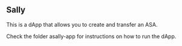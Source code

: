 ## Sally
This is a dApp that allows you to create and transfer an ASA.

Check the folder asally-app for instructions on how to run the dApp.
